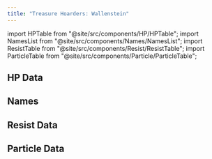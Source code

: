 ```yaml
---
title: "Treasure Hoarders: Wallenstein"
---
```


import HPTable from "@site/src/components/HP/HPTable";
import NamesList from "@site/src/components/Names/NamesList";
import ResistTable from "@site/src/components/Resist/ResistTable";
import ParticleTable from "@site/src/components/Particle/ParticleTable";

## HP Data

<HPTable item_key="treasurehoarderswallenstein" data_src="enemy" />

## Names

<NamesList item_key="treasurehoarderswallenstein" data_src="enemy" />

## Resist Data

<ResistTable item_key="treasurehoarderswallenstein" data_src="enemy" />

## Particle Data

<ParticleTable item_key="treasurehoarderswallenstein" data_src="enemy" />